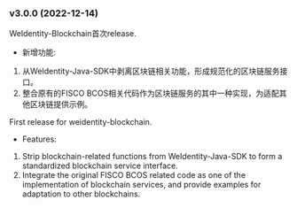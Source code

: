 
### v3.0.0 (2022-12-14)
WeIdentity-Blockchain首次release.

* 新增功能:
1. 从WeIdentity-Java-SDK中剥离区块链相关功能，形成规范化的区块链服务接口。
2. 整合原有的FISCO BCOS相关代码作为区块链服务的其中一种实现，为适配其他区块链提供示例。

First release for weidentity-blockchain.

* Features:
1. Strip blockchain-related functions from WeIdentity-Java-SDK to form a standardized blockchain service interface.
2. Integrate the original FISCO BCOS related code as one of the implementation of blockchain services, and provide examples for adaptation to other blockchains.
